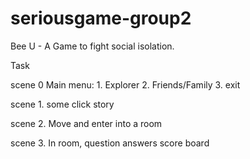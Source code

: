 # seriousgame-group2
Bee U - A Game to fight social isolation.

Task

scene 0
    Main menu:
    1. Explorer
    2. Friends/Family
    3. exit
    
scene 1. 
    some click story
    
scene 2. 
    Move and enter into a room

scene 3.
    In room,
	 question
	 answers
	 score board
            
    

